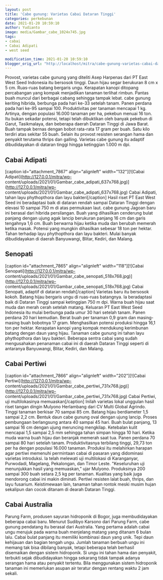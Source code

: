 ```yaml
---
layout: post
title: 'Cabe gunung: Varietas Cabai Dataran Tinggi'
categories: perkebunan
date: 2021-01-20 10:59:10
author: Yudianto
image: media/Gambar_cabe_1024x745.jpg
tags:
- cabai
- Cabai Adipati
- west seed

modification_time: 2021-01-20 10:59:10
blogger_orig_url: "http://localhost/mitra/cabe-gunung-varietas-cabai-dataran.html"
---
```


Provost, varietas cabe gunung yang diteliti Asep Harpenas dari PT East West
Seed Indonesia itu bersosok tinggi. Daun hijau segar berukuran 8 cm x 5 cm.
Ruas-ruas batang bergaris ungu. Kerapatan kanopi ditopang percabangan yang
kompak menjadikan tanaman terlihat rimbun. Pantas buah muncul dari berbagai
cabang sehingga tampak lebat. cabe gunung keriting hibrida, berbunga pada hari
ke-33 setelah tanam. Panen perdana pada hari ke-95 sampai 100. Produktivitas
per tanaman mencapai 1 kg. Artinya, dengan populasi 16.000 tanaman per ha,
pekebun menuai 16 ton. Itu bukan sekadar potensi, tetapi telah dibuktikan oleh
banyak pekebun di Garut, Tasikmalaya, dan beberapa daerah Dataran Tinggi di
Jawa Barat. Buah tampak bernas dengan bobot rata-rata 17 gram per buah. Satu
kilo terdiri atas sekitar 55 buah. Selain itu provost resisten serangan hama
dan penyakit terutama thrips dan galling. Varietas cabe gunung itu adaptif
dibudidayakan di dataran tinggi hingga ketinggian 1.000 m dpi.

## Cabai Adipati

[caption id="attachment_7867" align="alignleft" width="132"][![Cabai
Adipati](http://127.0.0.1/mitra/wp-
content/uploads/2021/01/Gambar_cabe_adipati_637x768.jpg)](http://127.0.0.1/mitra/wp-
content/uploads/2021/01/Gambar_cabe_adipati_637x768.jpg) Cabai Adipati, tahan
layu phythopthora dan layu bakteri[/caption] Hasil riset PT East West Seed ini
beradaptasi baik di dataran rendah sampai Dataran Tinggi dengan elevasi 10
sampai 750 m di atas permukaan laut. cabe gunung Jagoan baru ini berasal dari
hibrida persilangan. Buah yang dihasilkan cenderung bulat panjang dengan ujung
agak lancip berukuran panjang 16 cm dan garis tengahnya 1,6 cm. Buah berwarna
hijau ketika muda dan berubah memerah ketika masak. Potensi yang mungkin
dihasilkan sebesar 18 ton per hektar. Tahan terhadap layu phythopthora dan
layu bakteri. Mulai banyak dibudidayakan di daerah Banyuwangi, Blitar, Kediri,
dan Malang.

## Senopati

[caption id="attachment_7865" align="alignleft" width="118"][![Cabai
Senopati](http://127.0.0.1/mitra/wp-
content/uploads/2021/01/Gambar_cabe_senopati_518x768.jpg)](http://127.0.0.1/mitra/wp-
content/uploads/2021/01/Gambar_cabe_senopati_518x768.jpg) Cabai Senopati,
adaptif di dataran rendah[/caption] Varietas baru itu bersosok kokoh. Batang
hijau bergaris ungu di ruas-ruas batangnya. Ia beradaptasi baik di Dataran
Tinggi sampai ketinggian 750 m dpi. Warna buah hijau saat muda dan merah cerah
setelah matang. Keluaran PT East West Seed Indonesia itu mulai berbunga pada
umur 30 hari setelah tanam. Panen perdana 20 hari kemudian. Berat buah per
tanaman 0,9 gram dan masing-masing buah bobotnya 17 gram. Menghasilkan potensi
produksi hingga 16,1 ton per hektar. Kerapatan kanopi yang kompak mendukung
kerimbunan batang dengan daun yang hijau. Tanaman cabe gunung ini tahan layu
phythopthora dan layu bakteri. Beberapa sentra cabai yang sudah mengusahakan
penanaman cabai ini di daerah Dataran Tinggi seperti di antaranya Banyuwangi,
Blitar, Kediri, dan Malang.

##

## Cabai Pertiwi

[caption id="attachment_7866" align="alignleft" width="202"][![Cabai
Pertiwi](http://127.0.0.1/mitra/wp-
content/uploads/2021/01/Gambar_cabe_pertiwi_731x768.jpg)](http://127.0.0.1/mitra/wp-
content/uploads/2021/01/Gambar_cabe_pertiwi_731x768.jpg) Cabai Pertiwi, uji
multilokasinya memuaskan[/caption] Inilah varietas lokal unggulan hasil riset
tangan dingin Mulyono Herlambang dari CV Multi Global Agrindo. Tinggi tanaman
berkisar 70 sampai 85 cm. Batang hijau berdiameter 1,5 sampai 2,2 cm. Bentuk
daun cabe gunung oval dengan ujung lancip. Proses pembungaan berlangsung
antara 40 sampai 45 hari. Buah bulat panjang, 13 sampai 16 cm dengan ujung
meruncing mengkilap. Ketebalan kulit mencapai 1,5 sampai 2,5 mm sehingga tahan
simpan hingga 10 hari. Ketika muda warna buah hijau dan beranjak memerah saat
tua. Panen perdana 70 sampai 80 hari setelah tanam. Produktivitasnya terbilang
tinggi, 29,73 ton per ha dengan populasi 16.000 tanaman. Produksi itu
melahirkan harapan agar pertiwi memenuhi permintaan cabai di pasaran yang
didominasi varietas introduksi. Ia telah melewati uji multilokasi di
Karanganyar, Purwodadi, Magelang, Pekalongan, dan Timor Leste. "Keseluruhan
uji menunjukkan hasil yang memuaskan,” ujar Mulyono. Produksinya 200 sampai
300 buah setara 2,5 kg per tanaman. Kualitas yang baik juga mendorong cabai
ini makin diminati. Pertiwi resisten lalat buah, thrips, dan layu fusarium.
Keistimewaan lain, tanaman tahan rontok meski musim hujan sekalipun dan cocok
ditanam di dearah Dataran Tinggi.

## Cabai Australia

Parung Farm, produsen sayuran hidroponik di Bogor, juga membudidayakan
beberapa cabai baru. Menurut Sudibyo Karsono dari Parung Farm, cabe gunung
pendatang itu berasal dari Australia. Yang pertama adalah cabai ungu merujuk
pada warna buah menjelang matang yang ditanam 6 bulan lalu. Cabai bulat
panjang itu memiliki kombinasi daun yang unik. Tepi daun kehijauan dan bagian
tengah ungu. Jumlah tanaman berbuah ungu ini memang tak bisa dibilang banyak,
tetapi beberapa telah berhasil disemaikan dengan sistem hidroponik. Si ungu
ini tahan hama dan penyakit, terbukti sejak dibudidayakan hingga sekarang
tidak tampak adanya serangan hama atau penyakit tertentu. Bila menggunakan
sistem hidroponik tanaman ini memerlukan asupan air teratur dengan rentang
waktu 2 jam sekali.


